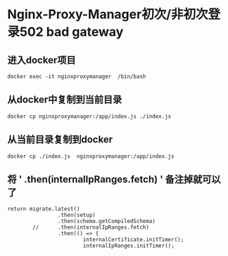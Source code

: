 # Nginx-Proxy-Manager初次/非初次登录502 bad gateway

## 进入docker项目
`docker exec -it nginxproxymanager  /bin/bash`

## 从docker中复制到当前目录
`docker cp nginxproxymanager:/app/index.js ./index.js`

## 从当前目录复制到docker
`docker cp ./index.js  nginxproxymanager:/app/index.js`

## 将 ' .then(internalIpRanges.fetch) ' 备注掉就可以了
```
return migrate.latest()
                .then(setup)
                .then(schema.getCompiledSchema)
        //      .then(internalIpRanges.fetch)
                .then(() => {
                        internalCertificate.initTimer();
                        internalIpRanges.initTimer();
```

